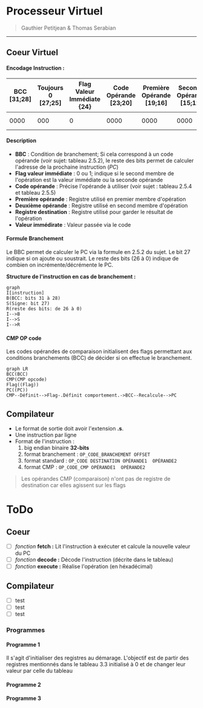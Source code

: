 # Processeur Virtuel

> Gauthier Petitjean & Thomas Serabian
---
## Coeur Virtuel

#### Encodage Instruction :
| BCC [31;28]| Toujours 0 [27;25]| Flag Valeur Immédiate {24}| Code Opérande [23;20]|Première Opérande [19;16]| Seconde Opérande [15;12]|Registre Destination  [11;8]    | Valeur Immédiate [7;0]|
| ----------- | ----------- |----------- | ----------- |----------- | ----------- |----------- | ----------- |
| 0000      | 000       |0      | 0000       |0000      | 0000       |0000      | 0000 0000       |


#### Description 
* **BBC** : Condition de branchement; Si cela correspond à un code opérande (voir sujet: tableau 2.5.2), le reste des bits permet de calculer l'adresse de la prochaine instruction (*PC*)
* **Flag valeur immédiate** : 0 ou 1; indique si le second membre de l'opération est la valeur immédiate ou la seconde opérande
* **Code opérande** : Précise l'opérande à utiliser (voir sujet : tableau 2.5.4 et tableau 2.5.5)
* **Première opérande** : Registre utilisé en premier membre d'opération
* **Deuxième opérande** : Registre utilisé en second membre d'opération
* **Registre destination** : Registre utilisé pour garder le résultat de l'opération
* **Valeur immédirate** : Valeur passée via le code

#### Formule Branchement
Le BBC permet de calculer le PC via la formule en 2.5.2 du sujet. Le bit 27 indique si on ajoute ou soustrait. Le reste des bits (26 à 0) indique de combien on incrémente/décrémente le PC.

**Structure de l'instruction en cas de branchement :**
```mermaid
graph
I[instruction]
B(BCC: bits 31 à 28)
S(Signe: bit 27)
R(reste des bits: de 26 à 0)
I-->B
I-->S
I-->R
```

#### CMP OP code
Les codes opérandes de comparaison initialisent des flags permettant aux conditions branchements (BCC) de décider si on effectue le branchement.


```mermaid
graph LR
BCC(BCC)
CMP(CMP opcode)
Flag((Flag))
PC((PC))
CMP--Définit-->Flag-.Définit comportement.->BCC--Recalcule-->PC
```

## Compilateur

* Le format de sortie doit avoir l'extension **.s**.
* Une instruction par ligne
* Format de l'instruction : 
    1. big endian binaire **32-bits**
    2. format branchement : `OP_CODE_BRANCHEMENT OFFSET`
    3. format standard : `OP_CODE DESTINATION OPÉRANDE1  OPÉRANDE2`
    4. format CMP : `OP_CODE_CMP OPÉRANDE1  OPÉRANDE2`
    
> Les opérandes CMP (comparaison) n'ont pas de registre de destination car elles agissent sur les flags
# ToDo

## Coeur
* [ ] *fonction* **fetch :**  Lit l'instruction à exécuter et calcule la nouvelle valeur du PC
* [ ] *fonction* **decode :** Décode l'instruction (décrite dans le tableau)
* [ ] *fonction* **execute :** Réalise l'opération (en héxadécimal)

## Compilateur
* [ ] test
* [ ] test
* [ ] test

### Programmes
#### Programme 1

Il s'agit d'initialiser des registres au démarage.
L'objectif est de partir des registres mentionnés dans le tableau 3.3 initialisé à 0 et de changer leur valeur par celle du tableau
#### Programme 2
#### Programme 3